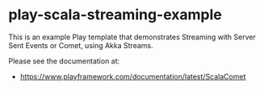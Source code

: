# play-scala-streaming-example

This is an example Play template that demonstrates Streaming with Server Sent Events or Comet, using Akka Streams.

Please see the documentation at:

* https://www.playframework.com/documentation/latest/ScalaComet
